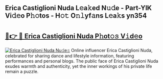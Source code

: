 ## Erica Castiglioni Nuda L𝚎a𝚔ed N𝚞𝚍e - Part-YlK Vi𝚍𝚎o P𝚑𝚘tos - H𝚘𝚝 O𝚗𝚕yf𝚊ns L𝚎a𝚔s yn354

# <h2><a href="http://kfapux.oniu.top/?m=Erica+Castiglioni+Nuda">🔗👉 🔴 Erica Castiglioni Nuda P𝚑ot𝚘𝚜 V𝚒d𝚎o</a></h2>

[![Erica Castiglioni Nuda Nu𝚍e𝚜](https://i.imgur.com/0qMVB7G.gif)](http://kfapux.oniu.top/?m=Erica+Castiglioni+Nuda)
Online influencer Erica Castiglioni Nuda, celebrated for sharing dance and lifestyle information, featuring performances and personal blogs. The public face of Erica Castiglioni Nuda exudes warmth and authenticity, yet the inner workings of his private life remain a puzzle.  
